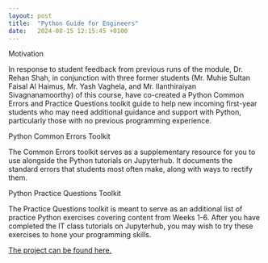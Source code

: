 ```yaml
---
layout: post
title:  "Python Guide for Engineers"
date:   2024-08-15 12:15:45 +0100
---
```


Motivation

In response to student feedback from previous runs of the module, Dr. Rehan Shah, in conjunction with three former students (Mr. Muhie Sultan Faisal Al Haimus, Mr. Yash Vaghela, and Mr. Ilanthiraiyan Sivagnanamoorthy) of this course, have co-created a Python Common Errors and Practice Questions toolkit guide to help new incoming first-year students who may need additional guidance and support with Python, particularly those with no previous programming experience.

Python Common Errors Toolkit

The Common Errors toolkit serves as a supplementary resource for you to use alongside the Python tutorials on Jupyterhub. It documents the standard errors that students most often make, along with ways to rectify them.

Python Practice Questions Toolkit

The Practice Questions toolkit is meant to serve as an additional list of practice Python exercises covering content from Weeks 1-6. After you have completed the IT class tutorials on Jupyterhub, you may wish to try these exercises to hone your programming skills.

<a href="https://github.com/Muhie/ems412u-python-guides?tab=readme-ov-file#motivation">The project can be found here.</a>